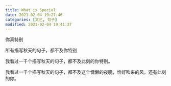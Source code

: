 ```yaml
---
title: What is Special
date: 2021-02-04 19:27:46
categories: [文艺, 句子]
modified: 2021-02-04 19:41:37
---
```


你真特别

<!-- more -->

所有描写秋天的句子，都不及你特别

我看过一千个描写秋天的句子，都不及此刻的你特别。

我看过一千个描写秋天的句子，都不及这个慵懒的夜晚，恰好吹来的风，还有此刻的你。
